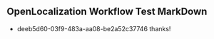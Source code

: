 ## OpenLocalization Workflow Test MarkDown
* deeb5d60-03f9-483a-aa08-be2a52c37746 
thanks!<!--HONumber=Mar16_HO2-->
